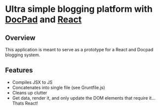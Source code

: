 # Ultra simple blogging platform with [DocPad](http://docpad.org) and [React](http://facebook.github.io/react/)

## Overview
This application is meant to serve as a prototype for a React and Docpad blogging system. 

## Features
- Compiles JSX to JS
- Concatenates into single file (see Gruntfile.js)
- Cleans up clutter
- Get data, render it, and only update the DOM elements that require it... Thats React!
